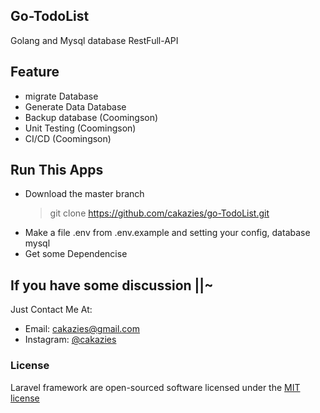 ## Go-TodoList
Golang and Mysql database RestFull-API 
  
## Feature
- migrate Database
- Generate Data Database 
- Backup database (Coomingson)
- Unit Testing (Coomingson)
- CI/CD (Coomingson) 

## Run This Apps
- Download the master branch
	>git clone https://github.com/cakazies/go-TodoList.git
- Make a file .env from .env.example and setting your config, database mysql
- Get some Dependencise

## 

## If you have some discussion ||~
Just Contact Me At:
- Email: [cakazies@gmail.com](mailto:cakazies@gmail.com)
- Instagram: [@cakazies](https://www.instagram.com/cakazies/)


### License
Laravel framework are open-sourced software licensed under the [MIT license](http://opensource.org/licenses/MIT)
